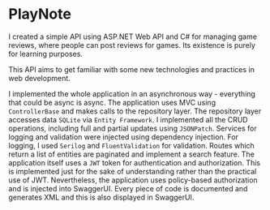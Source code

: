 # PlayNote

I created a simple API using ASP.NET Web API and C# for managing game reviews, where people can post reviews for games. Its existence is purely for learning purposes.

This API aims to get familiar with some new technologies and practices in web development. 

I implemented the whole application in an asynchronous way - everything that could be async is async. The application uses MVC using `ControllerBase` and makes calls to the repository layer. The repository layer accesses data `SQLite` via `Entity Framework`. I implemented all the CRUD operations, including full and partial updates using `JSONPatch`. Services for logging and validation were injected using dependency injection. For logging, I used `Serilog` and `FluentValidation` for validation. Routes which return a list of entities are paginated and implement a search feature. The application itself uses a `JWT` token for authentication and authorization. This is implemented just for the sake of understanding rather than the practical use of JWT. Nevertheless, the application uses policy-based authorization and is injected into SwaggerUI. Every piece of code is documented and generates XML and this is also displayed in SwaggerUI. 